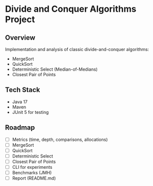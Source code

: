 # Divide and Conquer Algorithms Project

## Overview
Implementation and analysis of classic divide-and-conquer algorithms:
- MergeSort
- QuickSort
- Deterministic Select (Median-of-Medians)
- Closest Pair of Points

## Tech Stack
- Java 17
- Maven
- JUnit 5 for testing

## Roadmap
- [ ] Metrics (time, depth, comparisons, allocations)
- [ ] MergeSort
- [ ] QuickSort
- [ ] Deterministic Select
- [ ] Closest Pair of Points
- [ ] CLI for experiments
- [ ] Benchmarks (JMH)
- [ ] Report (README.md)
